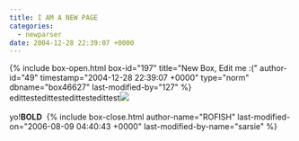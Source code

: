 ```yaml
---
title: I AM A NEW PAGE
categories:
  - newparser
date: 2004-12-28 22:39:07 +0000
---
```

{% include box-open.html box-id="197" title="New Box, Edit me :(" author-id="49" timestamp="2004-12-28 22:39:07 +0000" type="norm" dbname="box46627" last-modified-by="127" %}
edittestedittestedittestedittest<img src="http://starmen.net/image/leftbar/holiday_sidebar.gif" /><br /><br />yo!<b>BOLD</b>&nbsp;
{% include box-close.html author-name="ROFISH" last-modified-on="2006-08-09 04:40:43 +0000" last-modified-by-name="sarsie" %}

